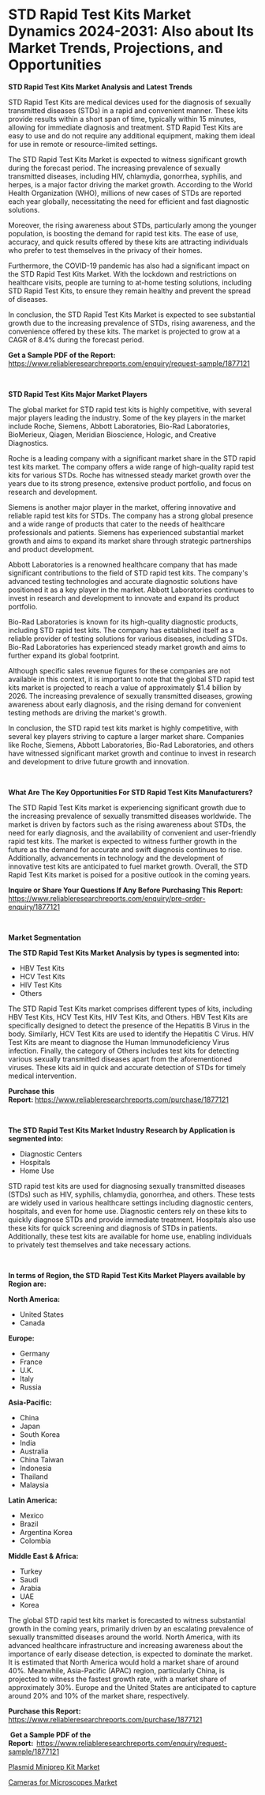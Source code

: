 <p><h1>STD Rapid Test Kits Market Dynamics 2024-2031: Also about Its Market Trends, Projections, and Opportunities</h1></p><p><strong>STD Rapid Test Kits Market Analysis and Latest Trends</strong></p>
<p><p>STD Rapid Test Kits are medical devices used for the diagnosis of sexually transmitted diseases (STDs) in a rapid and convenient manner. These kits provide results within a short span of time, typically within 15 minutes, allowing for immediate diagnosis and treatment. STD Rapid Test Kits are easy to use and do not require any additional equipment, making them ideal for use in remote or resource-limited settings.</p><p>The STD Rapid Test Kits Market is expected to witness significant growth during the forecast period. The increasing prevalence of sexually transmitted diseases, including HIV, chlamydia, gonorrhea, syphilis, and herpes, is a major factor driving the market growth. According to the World Health Organization (WHO), millions of new cases of STDs are reported each year globally, necessitating the need for efficient and fast diagnostic solutions.</p><p>Moreover, the rising awareness about STDs, particularly among the younger population, is boosting the demand for rapid test kits. The ease of use, accuracy, and quick results offered by these kits are attracting individuals who prefer to test themselves in the privacy of their homes.</p><p>Furthermore, the COVID-19 pandemic has also had a significant impact on the STD Rapid Test Kits Market. With the lockdown and restrictions on healthcare visits, people are turning to at-home testing solutions, including STD Rapid Test Kits, to ensure they remain healthy and prevent the spread of diseases.</p><p>In conclusion, the STD Rapid Test Kits Market is expected to see substantial growth due to the increasing prevalence of STDs, rising awareness, and the convenience offered by these kits. The market is projected to grow at a CAGR of 8.4% during the forecast period.</p></p>
<p><strong>Get a Sample PDF of the Report:&nbsp;</strong> <a href="https://www.reliableresearchreports.com/enquiry/request-sample/1877121">https://www.reliableresearchreports.com/enquiry/request-sample/1877121</a></p>
<p>&nbsp;</p>
<p><strong>STD Rapid Test Kits Major Market Players</strong></p>
<p><p>The global market for STD rapid test kits is highly competitive, with several major players leading the industry. Some of the key players in the market include Roche, Siemens, Abbott Laboratories, Bio-Rad Laboratories, BioMerieux, Qiagen, Meridian Bioscience, Hologic, and Creative Diagnostics.</p><p>Roche is a leading company with a significant market share in the STD rapid test kits market. The company offers a wide range of high-quality rapid test kits for various STDs. Roche has witnessed steady market growth over the years due to its strong presence, extensive product portfolio, and focus on research and development.</p><p>Siemens is another major player in the market, offering innovative and reliable rapid test kits for STDs. The company has a strong global presence and a wide range of products that cater to the needs of healthcare professionals and patients. Siemens has experienced substantial market growth and aims to expand its market share through strategic partnerships and product development.</p><p>Abbott Laboratories is a renowned healthcare company that has made significant contributions to the field of STD rapid test kits. The company's advanced testing technologies and accurate diagnostic solutions have positioned it as a key player in the market. Abbott Laboratories continues to invest in research and development to innovate and expand its product portfolio.</p><p>Bio-Rad Laboratories is known for its high-quality diagnostic products, including STD rapid test kits. The company has established itself as a reliable provider of testing solutions for various diseases, including STDs. Bio-Rad Laboratories has experienced steady market growth and aims to further expand its global footprint.</p><p>Although specific sales revenue figures for these companies are not available in this context, it is important to note that the global STD rapid test kits market is projected to reach a value of approximately $1.4 billion by 2026. The increasing prevalence of sexually transmitted diseases, growing awareness about early diagnosis, and the rising demand for convenient testing methods are driving the market's growth.</p><p>In conclusion, the STD rapid test kits market is highly competitive, with several key players striving to capture a larger market share. Companies like Roche, Siemens, Abbott Laboratories, Bio-Rad Laboratories, and others have witnessed significant market growth and continue to invest in research and development to drive future growth and innovation.</p></p>
<p>&nbsp;</p>
<p><strong>What Are The Key Opportunities For STD Rapid Test Kits Manufacturers?</strong></p>
<p><p>The STD Rapid Test Kits market is experiencing significant growth due to the increasing prevalence of sexually transmitted diseases worldwide. The market is driven by factors such as the rising awareness about STDs, the need for early diagnosis, and the availability of convenient and user-friendly rapid test kits. The market is expected to witness further growth in the future as the demand for accurate and swift diagnosis continues to rise. Additionally, advancements in technology and the development of innovative test kits are anticipated to fuel market growth. Overall, the STD Rapid Test Kits market is poised for a positive outlook in the coming years.</p></p>
<p><strong>Inquire or Share Your Questions If Any Before Purchasing This Report:</strong> <a href="https://www.reliableresearchreports.com/enquiry/pre-order-enquiry/1877121">https://www.reliableresearchreports.com/enquiry/pre-order-enquiry/1877121</a></p>
<p>&nbsp;</p>
<p><strong>Market Segmentation</strong></p>
<p><strong>The STD Rapid Test Kits Market Analysis by types is segmented into:</strong></p>
<p><ul><li>HBV Test Kits</li><li>HCV Test Kits</li><li>HIV Test Kits</li><li>Others</li></ul></p>
<p><p>The STD Rapid Test Kits market comprises different types of kits, including HBV Test Kits, HCV Test Kits, HIV Test Kits, and Others. HBV Test Kits are specifically designed to detect the presence of the Hepatitis B Virus in the body. Similarly, HCV Test Kits are used to identify the Hepatitis C Virus. HIV Test Kits are meant to diagnose the Human Immunodeficiency Virus infection. Finally, the category of Others includes test kits for detecting various sexually transmitted diseases apart from the aforementioned viruses. These kits aid in quick and accurate detection of STDs for timely medical intervention.</p></p>
<p><strong>Purchase this Report:&nbsp;</strong><a href="https://www.reliableresearchreports.com/purchase/1877121">https://www.reliableresearchreports.com/purchase/1877121</a></p>
<p>&nbsp;</p>
<p><strong>The STD Rapid Test Kits Market Industry Research by Application is segmented into:</strong></p>
<p><ul><li>Diagnostic Centers</li><li>Hospitals</li><li>Home Use</li></ul></p>
<p><p>STD rapid test kits are used for diagnosing sexually transmitted diseases (STDs) such as HIV, syphilis, chlamydia, gonorrhea, and others. These tests are widely used in various healthcare settings including diagnostic centers, hospitals, and even for home use. Diagnostic centers rely on these kits to quickly diagnose STDs and provide immediate treatment. Hospitals also use these kits for quick screening and diagnosis of STDs in patients. Additionally, these test kits are available for home use, enabling individuals to privately test themselves and take necessary actions.</p></p>
<p>&nbsp;</p>
<p><strong>In terms of Region, the STD Rapid Test Kits Market Players available by Region are:</strong></p>
<p>
    <p> <strong> North America: </strong>
        <ul>
            <li>United States</li>
            <li>Canada</li>
        </ul>
        </p> 
    <p> <strong> Europe: </strong>
        <ul>
            <li>Germany</li>
            <li>France</li>
            <li>U.K.</li>
            <li>Italy</li>
            <li>Russia</li>
        </ul>
        </p> 
    <p> <strong> Asia-Pacific: </strong>
        <ul>
            <li>China</li>
            <li>Japan</li>
            <li>South Korea</li>
            <li>India</li>
            <li>Australia</li>
            <li>China Taiwan</li>
            <li>Indonesia</li>
            <li>Thailand</li>
            <li>Malaysia</li>
        </ul>
        </p> 
    <p> <strong> Latin America: </strong>
        <ul>
            <li>Mexico</li>
            <li>Brazil</li>
            <li>Argentina Korea</li>
            <li>Colombia</li>
        </ul>
        </p> 
    <p> <strong> Middle East & Africa: </strong>
        <ul>
            <li>Turkey</li>
            <li>Saudi</li>
            <li>Arabia</li>
            <li>UAE</li>
            <li>Korea</li>
        </ul>
    </p>
    </p>
<p><p>The global STD rapid test kits market is forecasted to witness substantial growth in the coming years, primarily driven by an escalating prevalence of sexually transmitted diseases around the world. North America, with its advanced healthcare infrastructure and increasing awareness about the importance of early disease detection, is expected to dominate the market. It is estimated that North America would hold a market share of around 40%. Meanwhile, Asia-Pacific (APAC) region, particularly China, is projected to witness the fastest growth rate, with a market share of approximately 30%. Europe and the United States are anticipated to capture around 20% and 10% of the market share, respectively.</p></p>
<p><strong>Purchase this Report: </strong><a href="https://www.reliableresearchreports.com/purchase/1877121">https://www.reliableresearchreports.com/purchase/1877121</a></p>
<p>&nbsp;<strong>Get a Sample PDF of the Report:&nbsp;&nbsp;</strong><a href="https://www.reliableresearchreports.com/enquiry/request-sample/1877121">https://www.reliableresearchreports.com/enquiry/request-sample/1877121</a></p>
<p><strong></strong></p>
<p><p><a href="https://github.com/chartsaturn/Market-Research-Report-List-1/blob/main/plasmid-miniprep-kit-market.md">Plasmid Miniprep Kit Market</a></p><p><a href="https://github.com/JameTravis/Market-Research-Report-List-3/blob/main/cameras-for-microscopes-market.md">Cameras for Microscopes Market</a></p></p>